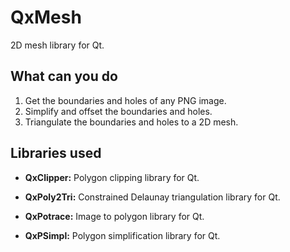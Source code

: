 QxMesh
======

2D mesh library for Qt.

What can you do
---------------

1. Get the boundaries and holes of any PNG image.
2. Simplify and offset the boundaries and holes.
3. Triangulate the boundaries and holes to a 2D mesh.

Libraries used
--------------

- **QxClipper:** Polygon clipping library for Qt.

- **QxPoly2Tri:** Constrained Delaunay triangulation library for Qt.

- **QxPotrace:** Image to polygon library for Qt.

- **QxPSimpl:** Polygon simplification library for Qt.



